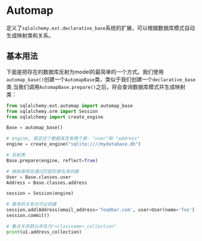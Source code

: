 # Automap

定义了`sqlalchemy.ext.declarative_base`系统的扩展，可以根据数据库模式自动生成映射类和关系。

## 基本用法

下面是把存在的数据库反射为model的最简单的一个方式。我们使用`automap_base()`创建一个`AutomapBase`类，类似于我们创建一个`declarative_base`类.当我们调用`AutomapBase.prepare()`之后，将会查询数据库模式并生成映射类：

```python
from sqlalchemy.ext.automap import automap_base
from sqlalchemy.orm import Session
from sqlalchemy import create_engine

Base = automap_base()

# engine, 假定这个数据库含有两个表: "user"和 "address"
engine = create_engine("sqlite:////mydatabase.db")

# 反射表
Base.prepare(engine, reflect=True)

# 映射类现在通过匹配的表名来创建
User = Base.classes.user
Address = Base.classes.address

session = Session(engine)

# 基本的关系也可以创建
session.add(Address(email_address='foo@bar.com', user=User(name='foo')))
session.commit()

# 集合关系默认命名为"<classname>_collection"
print(u1.address_collection)
```

